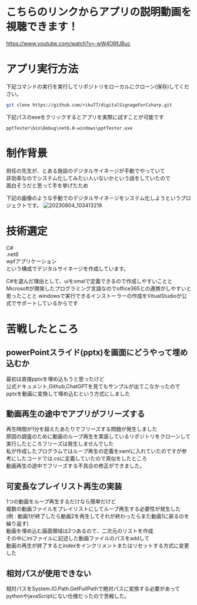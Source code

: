 # こちらのリンクからアプリの説明動画を視聴できます！
https://www.youtube.com/watch?v=-wW4ORfJBuc

# アプリ実行方法

下記コマンドの実行を実行してリポジトリをローカルにクローン(保存)してください。
``` bash
git clone https://github.com/riku77/digitalSignageForCsharp.git
```

下記パスのexeをクリックするとアプリを実際に試すことが可能です
```
pptTester\bin\Debug\net6.0-windows\pptTester.exe
```

# 制作背景
担任の先生が、とある施設のデジタルサイネージが手動でやっていて<br>
非効率なのでシステム化してみたい人いないかという話をしていたので<br>
面白そうだと思って手を挙げたため<br>

下記の画像のような手動でのデジタルサイネージをシステム化しようというプロジェクトです。
![20230804_103413219](https://github.com/riku77/digitalSignageForCsharp/assets/117050555/4a37071c-e8f3-45ab-8833-21b3a82caafa)



# 技術選定
C#<br>
.net6<br>
wpfアプリケーション<br>
という構成でデジタルサイネージを作成しています。

C#を選んだ理由として、uiをxmalで定義できるので作成しやすいことと<br>
Microsoftが開発したプログラミング言語なのでoffice365との連携がしやすいと思ったことと
windowsで実行できるインストーラーの作成をVitualStudioが公式でサポートしているからです<br>


# 苦戦したところ

## powerPointスライド(pptx)を画面にどうやって埋め込むか
最初は直接pptxを埋め込もうと思ったけど<br>
公式ドキュメント,Github,ChatGPTを見てもサンプルが出てこなかったので<br>
pptxを動画に変換して埋め込むという方式にしました

## 動画再生の途中でアプリがフリーズする
再生時間が1分を超えたあたりでフリーズする問題が発生しました<br>
原因の調査のために動画のループ再生を実装しているリポジトリをクローンして実行したところフリーズは発生しませんでした<br>
私が作成したプログラムではループ再生の定義をxamlに入れていたのですが参考にしたコードでは.csに定義していたので真似をしたところ<br>
動画再生の途中でフリーズする不具合の修正ができました。

## 可変長なプレイリスト再生の実装
1つの動画をループ再生するだけなら簡単だけど<br>
複数の動画ファイルをプレイリストにしてループ再生する必要性が発生した<br>
  (例 : 動画1が終了したら動画2を再生してそれが終わったらまた動画1に戻るのを繰り返す)<br>
動画を埋め込む画面領域は2つあるので、二次元のリストを作成<br>
その中にiniファイルに記述した動画ファイルのパスをaddして<br>
動画の再生が終了するとindexをインクリメントまたはリセットする方式に変更した


## 相対パスが使用できない
相対パスをSystem.IO.Path.GetFullPathで絶対パスに変換する必要があって
pythonやjavaScriptにない仕様だったので苦戦した。


